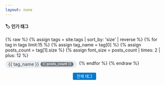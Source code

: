 ```yaml
---
layout: none
---
```


<div class="sidebar-tags">
  <h4>🏷️ 인기 태그</h4>
  <div class="tags-cloud">
    {% raw %}
    {% assign tags = site.tags | sort_by: 'size' | reverse %}
    {% for tag in tags limit:15 %}
    {% assign tag_name = tag[0] %}
    {% assign posts_count = tag[1].size %}
    {% assign font_size = posts_count | times: 2 | plus: 12 %}
    <a href="{{ site.baseurl }}/tags/#{{ tag_name | slugify }}" 
       class="tag-link" 
       style="font-size: {{ font_size }}px;">
      {{ tag_name }}
      <span class="tag-count">{{ posts_count }}</span>
    </a>
    {% endfor %}
    {% endraw %}
  </div>
  <div class="tags-more">
    <a href="{{ site.baseurl }}/tags/" class="btn btn--small">전체 태그</a>
  </div>
</div>

<style>
.sidebar-tags {
  margin-bottom: 2rem;
}

.tags-cloud {
  display: flex;
  flex-wrap: wrap;
  gap: 0.5rem;
  margin-bottom: 1rem;
}

.tag-link {
  display: inline-flex;
  align-items: center;
  padding: 0.3rem 0.6rem;
  background-color: #e9ecef;
  color: #495057;
  text-decoration: none;
  border-radius: 15px;
  font-weight: 500;
  transition: all 0.2s ease;
  position: relative;
  line-height: 1;
}

.tag-link:hover {
  background-color: #007acc;
  color: white;
  transform: translateY(-1px);
  box-shadow: 0 2px 4px rgba(0,0,0,0.1);
}

.tag-count {
  background-color: #6c757d;
  color: white;
  font-size: 0.7rem;
  padding: 0.1rem 0.4rem;
  border-radius: 10px;
  margin-left: 0.3rem;
  font-weight: 600;
  min-width: 16px;
  text-align: center;
}

.tag-link:hover .tag-count {
  background-color: rgba(255,255,255,0.2);
}

.tags-more {
  text-align: center;
}

.btn--small {
  padding: 0.25rem 0.75rem;
  font-size: 0.8rem;
  background-color: #007acc;
  color: white;
  border-radius: 3px;
  text-decoration: none;
  transition: background-color 0.2s ease;
}

.btn--small:hover {
  background-color: #005a9e;
  color: white;
}
</style> 